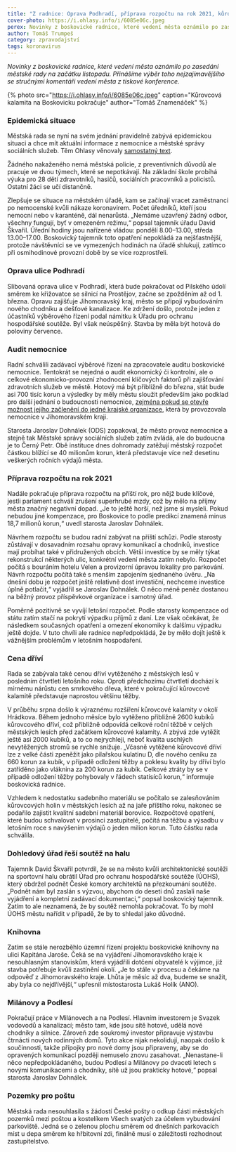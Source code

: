 ```yaml
---
title: "Z radnice: Oprava Podhradí, příprava rozpočtu na rok 2021, kůrovcová kalamita"
cover-photo: https://i.ohlasy.info/i/6085e06c.jpeg
perex: Novinky z boskovické radnice, které vedení města oznámilo po zasedání městské rady na začátku listopadu.
author: Tomáš Trumpeš
category: zpravodajství
tags: koronavirus
---
```


*Novinky z boskovické radnice, které vedení města oznámilo po zasedání městské rady na začátku listopadu. Přinášíme výběr toho nejzajímavějšího se stručnými komentáři vedení města z tiskové konference.*

{% photo src="https://i.ohlasy.info/i/6085e06c.jpeg" caption="Kůrovcová kalamita na Boskovicku pokračuje" author="Tomáš Znamenáček" %}

### Epidemická situace

Městská rada se nyní na svém jednání pravidelně zabývá epidemickou situaci a chce mít aktuální informace z nemocnice a městské správy sociálních služeb. Těm Ohlasy věnovaly [samostatný text](https://ohlasy.info/clanky/2020/11/nemocnice-msss.html).

Žádného nakaženého nemá městská policie, z preventivních důvodů ale pracuje ve dvou týmech, které se nepotkávají. Na základní škole probíhá výuka pro 28 dětí zdravotníků, hasičů, sociálních pracovníků a policistů. Ostatní žáci se učí distančně.

Zlepšuje se situace na městském úřadě, kam se začínají vracet zaměstnanci po nemocenské kvůli nákaze koronavirem. Počet úředníků, kteří jsou nemocní nebo v karanténě, dál nenarůstá. „Nemáme uzavřený žádný odbor, všechny fungují, byť v omezeném režimu,“ popsal tajemník úřadu David Škvařil. Úřední hodiny jsou nařízené vládou: pondělí 8.00–13.00, středa 13.00–17.00. Boskovický tajemník toto opatření nepokládá za nejšťastnější, protože návštěvníci se ve vymezených hodinách na úřadě shlukují, zatímco při osmihodinové provozní době by se více rozprostřeli.

### Oprava ulice Podhradí

Slibovaná oprava ulice v Podhradí, která bude pokračovat od Pilského údolí směrem ke křižovatce se silnicí na Prostějov, začne se zpožděním až od 1. března. Opravu zajišťuje Jihomoravský kraj, město se připojí vybudováním nového chodníku a dešťové kanalizace. Ke zdržení došlo, protože jeden z účastníků výběrového řízení podal námitku k Úřadu pro ochranu hospodářské soutěže. Byl však neúspěšný. Stavba by měla být hotová do poloviny července.

### Audit nemocnice

Radní schválili zadávací výběrové řízení na zpracovatele auditu boskovické nemocnice. Tentokrát se nejedná o audit ekonomický či kontrolní, ale o celkové ekonomicko-provozní zhodnocení klíčových faktorů při zajišťování zdravotních služeb ve městě. Hotový má být přibližně do března, stát bude asi 700 tisíc korun a výsledky by měly městu sloužit především jako podklad pro další jednání o budoucnosti nemocnice, [zejména pokud se otevře možnost jejího začlenění do jedné krajské organizace](https://ohlasy.info/clanky/2020/09/nemocnice-pod-kraj.html), která by provozovala nemocnice v Jihomoravském kraji.

Starosta Jaroslav Dohnálek (ODS) zopakoval, že město provoz nemocnice a stejně tak Městské správy sociálních služeb zatím zvládá, ale do budoucna je to Černý Petr. Obě instituce dnes dohromady zatěžují městský rozpočet částkou blížící se 40 milionům korun, která představuje více než desetinu veškerých ročních výdajů města. 

### Příprava rozpočtu na rok 2021

Nadále pokračuje příprava rozpočtu na příští rok, pro nějž bude klíčové, jestli parlament schválí zrušení superhrubé mzdy, což by mělo na příjmy města značný negativní dopad. „Je to ještě horší, než jsme si mysleli. Pokud nebudou jiné kompenzace, pro Boskovice to podle predikcí znamená minus 18,7 milionů korun,“ uvedl starosta Jaroslav Dohnálek.

Návrhem rozpočtu se budou radní zabývat na příští schůzi. Podle starosty zůstávají v dosavadním rozsahu opravy komunikací a chodníků, investice mají probíhat také v přidružených obcích. Větší investice by se měly týkat rekonstrukcí některých ulic, konkrétní vedení města zatím nebylo. Rozpočet počítá s bouráním hotelu Velen a provizorní úpravou lokality pro parkování. Návrh rozpočtu počítá také s menším zapojením sjednaného úvěru. „Na dnešní dobu je rozpočet ještě relativně dost investiční, nechceme investice úplně potlačit,“ vyjádřil se Jaroslav Dohnálek. O něco méně peněz dostanou na běžný provoz příspěvkové organizace i samotný úřad.

Poměrně pozitivně se vyvíjí letošní rozpočet. Podle starosty kompenzace od státu zatím stačí na pokrytí výpadku příjmů z daní. Lze však očekávat, že následkem současných opatření a omezení ekonomiky k dalšímu výpadku ještě dojde. V tuto chvíli ale radnice nepředpokládá, že by mělo dojít ještě k vážnějším problémům v letošním hospodaření.

### Cena dříví

Rada se zabývala také cenou dříví vytěženého z městských lesů v posledním čtvrtletí letošního roku. Oproti předchozímu čtvrtletí dochází k mírnému nárůstu cen smrkového dřeva, které v pokračující kůrovcové kalamitě představuje naprostou většinu těžby.

V průběhu srpna došlo k výraznému rozšíření kůrovcové kalamity v okolí Hrádkova. Během jednoho měsíce bylo vytěženo přibližně 2600 kubíků kůrovcového dříví, což přibližně odpovídá celkové roční těžbě v celých městských lesích před začátkem kůrovcové kalamity. A zbývá zde vytěžit ještě asi 2000 kubíků, a to co nejrychleji, neboť kvalita uschlých nevytěžených stromů se rychle snižuje. „Včasně vytěžené kůrovcové dříví lze z velké části zpeněžit jako pilařskou kulatinu D, dle nového ceníku za 660 korun za kubík, v případě odložení těžby a poklesu kvality by dříví bylo zatříděno jako vláknina za 200 korun za kubík. Celkové ztráty by se v případě odložení těžby pohybovaly v řádech statisíců korun,“ informuje boskovická radnice.

Vzhledem k nedostatku sadebního materiálu se počítalo se zalesňováním kůrovcových holin v městských lesích až na jaře příštího roku, nakonec se podařilo zajistit kvalitní sadební materiál borovice. Rozpočtové opatření, které budou schvalovat v prosinci zastupitelé, počítá na těžbu a výsadbu v letošním roce s navýšením výdajů o jeden milion korun. Tuto částku rada schválila.

### Dohledový úřad řeší soutěž na halu

Tajemník David Škvařil potvrdil, že se na město kvůli architektonické soutěži na sportovní halu obrátil Úřad pro ochranu hospodářské soutěže (ÚOHS), který obdržel podnět České komory architektů na přezkoumání soutěže. „Podnět nám byl zaslán s výzvou, abychom do deseti dnů zaslali naše vyjádření a kompletní zadávací dokumentaci,“ popsal boskovický tajemník. Zatím to ale neznamená, že by soutěž nemohla pokračovat. To by mohl ÚOHS městu nařídit v případě, že by to shledal jako důvodné.

### Knihovna

Zatím se stále nerozběhlo územní řízení projektu boskovické knihovny na ulici Kapitána Jaroše. Čeká se na vyjádření Jihomoravského kraje k nesouhlasným stanoviskům, která vyjádřili dotčení obyvatelé k výjimce, již stavba potřebuje kvůli zastínění okolí. „Je to stále v procesu a čekáme na odpověď z Jihomoravského kraje. Lhůta je měsíc až dva, budeme se snažit, aby byla co nejdřívější,“ upřesnil místostarosta Lukáš Holík (ANO).

### Milánovy a Podlesí

Pokračují práce v Milánovech a na Podlesí. Hlavním investorem je Svazek vodovodů a kanalizací; město tam, kde jsou sítě hotové, udělá nové chodníky a silnice. Zároveň zde soukromý investor připravuje výstavbu čtrnácti nových rodinných domů. Tyto akce nijak nekolidují, naopak došlo k součinnosti, takže přípojky pro nové domy jsou připraveny, aby se do opravených komunikací později nemuselo znovu zasahovat. „Nenastane-li něco nepředpokládaného, budou Podlesí a Milánovy po dvaceti letech s novými komunikacemi a chodníky, sítě už jsou prakticky hotové,“ popsal starosta Jaroslav Dohnálek.

### Pozemky pro poštu

Městská rada nesouhlasila s žádostí České pošty o odkup části městských pozemků mezi poštou a kostelíkem Všech svatých za účelem vybudování parkoviště. Jedná se o zelenou plochu směrem od dnešních parkovacích míst u depa směrem ke hřbitovní zdi, finálně musí o záležitosti rozhodnout zastupitelstvo.
